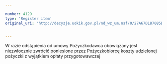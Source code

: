 ```yaml
---

number: 4129
type: 'Register item'
original_uri: 'http://decyzje.uokik.gov.pl/nd_wz_um.nsf/0/27A67D187085D9A8C1257AD3003E3CD0?OpenDocument'


---
```


W razie odstąpienia od umowy Pożyczkodawca obowiązany jest niezwłocznie zwrócić poniesione przez Pożyczkobiorcę koszty udzielonej pożyczki z wyjątkiem opłaty przygotowawczej
